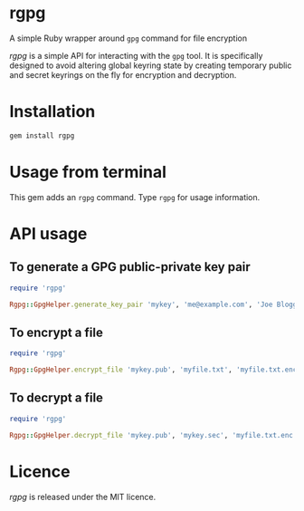 rgpg
====

A simple Ruby wrapper around `gpg` command for file encryption

_rgpg_ is a simple API for interacting with the `gpg` tool. It is specifically designed to avoid altering global keyring state by creating temporary public and secret keyrings on the fly for encryption and decryption.

# Installation

```bash
gem install rgpg
```

# Usage from terminal

This gem adds an `rgpg` command. Type `rgpg` for usage information.

# API usage

## To generate a GPG public-private key pair

```ruby
require 'rgpg'

Rgpg::GpgHelper.generate_key_pair 'mykey', 'me@example.com', 'Joe Bloggs'
```

## To encrypt a file

```ruby
require 'rgpg'

Rgpg::GpgHelper.encrypt_file 'mykey.pub', 'myfile.txt', 'myfile.txt.enc'
```

## To decrypt a file

```ruby
require 'rgpg'

Rgpg::GpgHelper.decrypt_file 'mykey.pub', 'mykey.sec', 'myfile.txt.enc', 'myfile.txt'
```

# Licence

_rgpg_ is released under the MIT licence.

